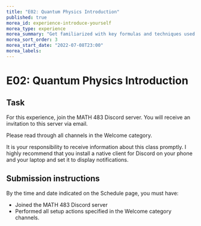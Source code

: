 ```yaml
---
title: "E02: Quantum Physics Introduction"
published: true
morea_id: experience-introduce-yourself
morea_type: experience
morea_summary: "Get familiarized with key formulas and techniques used for Quantum Calculation"
morea_sort_order: 3
morea_start_date: "2022-07-08T23:00"
morea_labels:
---
```


# E02: Quantum Physics Introduction

## Task

For this experience, join the MATH 483 Discord server. You will receive an invitation to this server via email.

Please read through all channels in the Welcome category.

It is your responsibility to receive information about this class promptly. I highly recommend that you install a native client for Discord on your phone and your laptop and set it to display notifications.

## Submission instructions

By the time and date indicated on the Schedule page, you must have:

  * Joined the MATH 483 Discord server
  * Performed all setup actions specified in the Welcome category channels.


